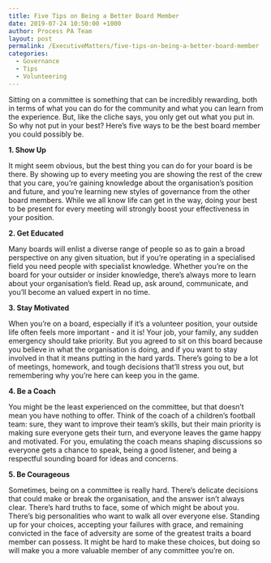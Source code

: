```yaml
---
title: Five Tips on Being a Better Board Member
date: 2019-07-24 10:50:00 +1000
author: Process PA Team
layout: post
permalink: /ExecutiveMatters/five-tips-on-being-a-better-board-member
categories:
  - Governance
  - Tips
  - Volunteering
---
```


Sitting on a committee is something that can be incredibly rewarding, both in terms of what you can do for the community and what you can learn from the experience. But, like the cliche says, you only get out what you put in. So why not put in your best? Here’s five ways to be the best board member you could possibly be.

**1\. Show Up**

It might seem obvious, but the best thing you can do for your board is be there. By showing up to every meeting you are showing the rest of the crew that you care, you’re gaining knowledge about the organisation’s position and future, and you’re learning new styles of governance from the other board members. While we all know life can get in the way, doing your best to be present for every meeting will strongly boost your effectiveness in your position.

**2\. Get Educated**

Many boards will enlist a diverse range of people so as to gain a broad perspective on any given situation, but if you’re operating in a specialised field you need people with specialist knowledge. Whether you’re on the board for your outsider or insider knowledge, there’s always more to learn about your organisation’s field. Read up, ask around, communicate, and you’ll become an valued expert in no time.

**3\. Stay Motivated**

When you’re on a board, especially if it’s a volunteer position, your outside life often feels more important - and it is\! Your job, your family, any sudden emergency should take priority. But you agreed to sit on this board because you believe in what the organisation is doing, and if you want to stay involved in that it means putting in the hard yards. There’s going to be a lot of meetings, homework, and tough decisions that’ll stress you out, but remembering why you’re here can keep you in the game.

**4\. Be a Coach**

You might be the least experienced on the committee, but that doesn’t mean you have nothing to offer. Think of the coach of a children’s football team: sure, they want to improve their team’s skills, but their main priority is making sure everyone gets their turn, and everyone leaves the game happy and motivated. For you, emulating the coach means shaping discussions so everyone gets a chance to speak, being a good listener, and being a respectful sounding board for ideas and concerns.

**5\. Be Courageous**

Sometimes, being on a committee is really hard. There’s delicate decisions that could make or break the organisation, and the answer isn’t always clear. There’s hard truths to face, some of which might be about you. There’s big personalities who want to walk all over everyone else. Standing up for your choices, accepting your failures with grace, and remaining convicted in the face of adversity are some of the greatest traits a board member can possess. It might be hard to make these choices, but doing so will make you a more valuable member of any committee you’re on.